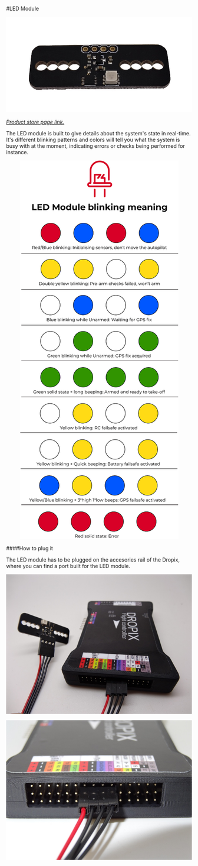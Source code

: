 #LED Module

<p align="center">
  <img src="./images/led.jpg?raw=true" alt="LED Module"/>
</p>

_[Product store page link.](https://store.drotek.com/accessories/465-pixhawkdropix-rgb-led-module-8944595425065.html)_

The LED module is built to give details about the system's state in real-time. It's different blinking patterns and colors will tell you what the system is busy with at the moment, indicating errors or checks being performed for instance. 

<p align="center">
  <img src="./images/led blink.png?raw=true" alt="LED Blink meaning"/>
</p>

####How to plug it

The LED module has to be plugged on the accesories rail of the Dropix, where you can find a port built for the LED module. 

<p align="center">
  <img src="./images/led11.jpg?raw=true" alt="LED Blink meaning"/>
</p>

<p align="center">
  <img src="./images/led22.jpg?raw=true" alt="LED Blink meaning"/>
</p>
